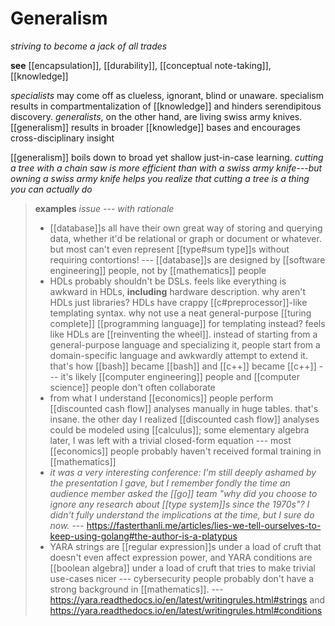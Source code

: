 # Generalism

_striving to become a jack of all trades_

**see** [[encapsulation]], [[durability]], [[conceptual note-taking]], [[knowledge]]

_specialists_ may come off as clueless, ignorant, blind or unaware. specialism results in compartmentalization of [[knowledge]] and hinders serendipitous discovery. _generalists_, on the other hand, are living swiss army knives. [[generalism]] results in broader [[knowledge]] bases and encourages cross-disciplinary insight

[[generalism]] boils down to broad yet shallow just-in-case learning. _cutting a tree with a chain saw is more efficient than with a swiss army knife---but owning a swiss army knife helps you realize that cutting a tree is a thing you can actually do_

> **examples** _issue --- with rationale_
>
> - [[database]]s all have their own great way of storing and querying data, whether it'd be relational or graph or document or whatever. but most can't even represent [[type#sum type]]s without requiring contortions! --- [[database]]s are designed by [[software engineering]] people, not by [[mathematics]] people
> - HDLs probably shouldn't be DSLs. feels like everything is awkward in HDLs, **including** hardware description. why aren't HDLs just libraries? HDLs have crappy [[c#preprocessor]]-like templating syntax. why not use a neat general-purpose [[turing complete]] [[programming language]] for templating instead? feels like HDLs are [[reinventing the wheel]]. instead of starting from a general-purpose language and specializing it, people start from a domain-specific language and awkwardly attempt to extend it. that's how [[bash]] became [[bash]] and [[c++]] became [[c++]] --- it's likely [[computer engineering]] people and [[computer science]] people don't often collaborate
> - from what I understand [[economics]] people perform [[discounted cash flow]] analyses manually in huge tables. that's insane. the other day I realized [[discounted cash flow]] analyses could be modeled using [[calculus]]; some elementary algebra later, I was left with a trivial closed-form equation --- most [[economics]] people probably haven't received formal training in [[mathematics]]
> - _it was a very interesting conference: I'm still deeply ashamed by the presentation I gave, but I remember fondly the time an audience member asked the [[go]] team "why did you choose to ignore any research about [[type system]]s since the 1970s"? I didn't fully understand the implications at the time, but I sure do now._ --- <https://fasterthanli.me/articles/lies-we-tell-ourselves-to-keep-using-golang#the-author-is-a-platypus>
> - YARA strings are [[regular expression]]s under a load of cruft that doesn't even affect expression power, and YARA conditions are [[boolean algebra]] under a load of cruft that tries to make trivial use-cases nicer --- cybersecurity people probably don't have a strong background in [[mathematics]]. --- <https://yara.readthedocs.io/en/latest/writingrules.html#strings> and <https://yara.readthedocs.io/en/latest/writingrules.html#conditions>
